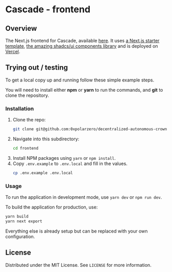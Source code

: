 # Cascade - frontend

## Overview

The Next.js frontend for Cascade, available [here](https://cascade.polarzero.xyz). It uses [a Next.js starter template](https://ui.shadcn.com/docs/installation), [the amazing shadcs/ui components library](https://ui.shadcn.com/) and is deployed on [Vercel](https://vercel.com/).

## Trying out / testing

<p>To get a local copy up and running follow these simple example steps.</p>
<p>You will need to install either <strong>npm</strong> or <strong>yarn</strong> to run the commands, and <strong>git</strong> to clone the repository.</p>

### Installation

1. Clone the repo:
   ```sh
   git clone git@github.com:0xpolarzero/decentralized-autonomous-crownfunding.git
   ```
2. Navigate into this subdirectory:
   ```sh
   cd frontend
   ```
3. Install NPM packages using `yarn` or `npm install`.
4. Copy `.env.example` to `.env.local` and fill in the values.
   ```sh
   cp .env.example .env.local
   ```

### Usage

To run the application in development mode, use `yarn dev` or `npm run dev`.

To build the application for production, use:

```sh
yarn build
yarn next export
```

Everything else is already setup but can be replaced with your own configuration.

## License

Distributed under the MIT License. See `LICENSE` for more information.
